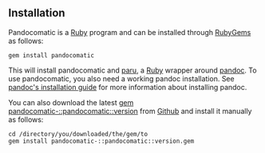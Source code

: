 ## Installation

Pandocomatic is a [Ruby](https://www.ruby-lang.org/en/) program and can be
installed through [RubyGems](https://rubygems.org/) as follows:

~~~{.bash}
gem install pandocomatic
~~~

This will install pandocomatic and
[paru](https://heerdebeer.org/Software/markdown/paru/), a
[Ruby](https://www.ruby-lang.org/en/) wrapper around
[pandoc](http://pandoc.org/). To use pandocomatic, you also need a working
pandoc installation. See [pandoc's installation
guide](http://pandoc.org/installing.html) for more information about
installing pandoc.

You can also download the latest [gem](https://rubygems.org/)
[pandocomatic-::pandocomatic::version](https://github.com/htdebeer/pandocomatic/blob/master/releases/pandocomatic-::pandocomatic::version.gem)
from [Github](https://github.com) and install it manually as follows:

~~~{.bash}
cd /directory/you/downloaded/the/gem/to
gem install pandocomatic-::pandocomatic::version.gem
~~~ 
